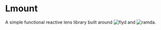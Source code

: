 # Lmount

A simple functional reactive lens library built around ![flyd](https://github.com/paldepind/flyd) and ![ramda](https://github.com/ramda/ramda).

